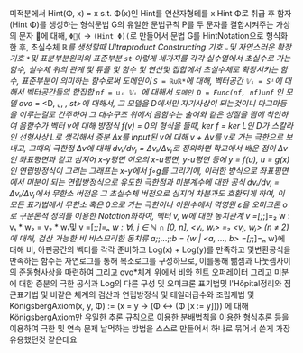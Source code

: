 미적분에서 Hint(Φ, x) = x s.t. Φ(x)인 Hint를 연산자형테를 x Hint Φ로 취급 후 함자 (Hint Φ)를 생성하는 형식문법 G의 유일한 문법규칙 P를 두 문자를 결합시켜주는 가상의 문자 에 대해, `Φ(` -> `(Hint Φ)(`로 만들어서 문법 G를 HintNotation으로 형식화 한 후, 초실수체 ℝ*를 생성할때 Ultraproduct Constructing 기호 `ᵤ`및 자연스러운 확장 기호 `*`및 표분부분원리의 표준부분 `st` 이렇게 세가지를 각각 실수열에서 초실수로 가는함수, 실수체 위의 관계 및 튜플 및 함수 및 연산및 집합에서 초실수체로 확장시키는 함수, 표준부분이 의미하는 함수로써 도메인이 `S = ℝ∪ℝ*`에 대해, 벡터공간 `𝕍ᵢ = Sⁱ`에 대해서 벡터공간들의 합집합 `nf = ∪ᵢ 𝕍ᵢ `에 대해서 `도메인 D = Func(nf, nf)∪nf` 인 모델 ovo* = <D, ᵤ, *, st>에 대해서, 그 모델을 D에서민 자기사상이 되는것이니 마그마등을 이루는걸로 간주하여 그 대수구조 위에서 음함수는 술어와 같은 성질을 띔에 착안하여 음함수가 벡터 v에 대해 방정식 f(v) = 0의 형식을 뜰때, ker f = ker L인 D가 스칼라인 선형사상 L로 생각해서 증분 Δx를 input된 v에 대해 v + Δv를 v로 가는 극한으로 보내고, 그때의 극한점 Δv에 대해 dvᵢ/dvⱼ = Δvᵢ/Δvⱼ로 정의하면 학교에서 배운 점이 Δv인 좌표평면과 같고 심지어 x-y평면 이오의 x-u평면, y-u평면 등에 y = f(u), u = g(x)인 연립방정식이 그리는 그래프는 x-y에서 f◦g를 그리기에, 이러한 방식으로 좌표평면에서 미분이 되는 연립방정식으로 유도한 극한점과 미분계수에 대한 공식 dvᵢ/dvⱼ = Δvᵢ/Δvⱼ에서 무한소 버전은 그 초실수체 버전으로 심지어 차분과도 호환되게 하여, 이 모든 표기법에서 무한소 혹은 0으로 가는 극한이나 이원수에서 멱영원 ε을 오미크론 ο로 구문론적 정의를 이용한 Notation화하여, 벡터 v, w에 대한 동치관계 v =[;*;]=₂ w : v₁ * w₂ = v₂ * w₁및 v =[;*;]=ₙ w : ∀i, j ∈ ℕ ∩ [0, n], <vᵢ, wᵢ> =₂ <vⱼ, wⱼ> (n ≠ 2) 에 대해, 검산 가능한 비 비스므리한 동치류 a;*;...;*;b = {w | <a, ..., b> =[;*;]=ₙ w}에 대해 비, 아핀공간의 벡터를 각각 준비하고 Log(x) + Log(y)를 만족하고 및변환공식을 만족하는 함수는 자연로그를 통해 복소로그를 구성하므로, 이를통해 뺆셈과 나눗셈사이의 준동형사상을 마련하여 그리고 ovo*체계 위에서 비와 힌트 오퍼레이터 그리고 미분에 대한 증분의 극한 공식과 Log의 다른 구성 및 오미크론 표기법및 l'Hôpital정리와 점근표기법 및 비같은 체계의 검산과 연립방정식 및 테일러급수와 조립제법 및 KönigsbergAxiom(x, y, Φ) := (x = y → (Φ ↔ (Φ [x := y]))) 에 대해 KönigsbergAxiom만 유일한 추론 규칙으로 이용한 분배법칙을 이용한 형식추론 등을 이용하여 극한 및 연속 문제 날먹하는 방법을 스스로 만들어서 하나로 묶어서 쓴게 가장 유용했던것 같은데요